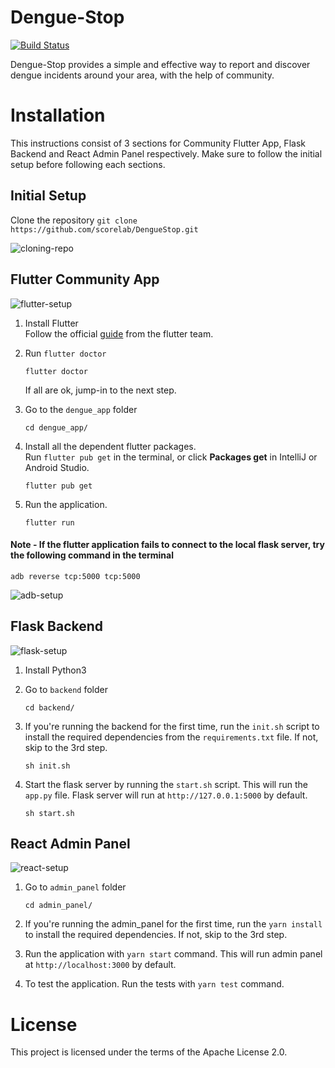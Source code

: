 # Dengue-Stop
[![Build Status](https://travis-ci.com/scorelab/dengue-stop.svg?branch=master)](https://travis-ci.com/scorelab/dengue-stop)

Dengue-Stop provides a simple and effective way to report and discover dengue incidents around your area, with the help of community.


# Installation

This instructions consist of 3 sections for Community Flutter App, Flask Backend and React Admin Panel respectively. Make sure to follow the initial setup before following each sections.

## Initial Setup

Clone the repository
`git clone https://github.com/scorelab/DengueStop.git`

![cloning-repo](step-1.gif)

## Flutter Community App

![flutter-setup](step-2.gif)

1. Install Flutter  
   Follow the official [guide](https://flutter.dev/docs/get-started/install) from the flutter team.

2. Run `flutter doctor`

    ```
    flutter doctor
    ```

    If all are ok, jump-in to the next step.

3. Go to the `dengue_app` folder

    ```
    cd dengue_app/
    ```

4. Install all the dependent flutter packages.  
   Run `flutter pub get` in the terminal, or click **Packages get** in IntelliJ or Android Studio.

    ```
    flutter pub get
    ```

5. Run the application.

    ```
    flutter run
    ```
#### Note - If the flutter application fails to connect to the local flask server, try the following command in the terminal
    adb reverse tcp:5000 tcp:5000
![adb-setup](adb-reverse.gif)   
    
    
## Flask Backend

![flask-setup](step-3.gif)

1. Install Python3

2. Go to `backend` folder

    ```
    cd backend/
    ```

3. If you're running the backend for the first time, run the `init.sh` script to install the required dependencies from the `requirements.txt` file. If not, skip to the 3rd step.

    ```
    sh init.sh
    ```

4. Start the flask server by running the `start.sh` script. This will run the `app.py` file. Flask server will run at `http://127.0.0.1:5000` by default.
    ```
    sh start.sh
    ```

## React Admin Panel

![react-setup](step-4.gif)

1. Go to `admin_panel` folder

    ```
    cd admin_panel/
    ```

2. If you're running the admin_panel for the first time, run the `yarn install` to install the required dependencies. If not, skip to the 3rd step.

3. Run the application with `yarn start` command. This will run admin panel at `http://localhost:3000` by default.

4. To test the application. Run the tests with `yarn test` command.

# License

This project is licensed under the terms of the Apache License 2.0.
